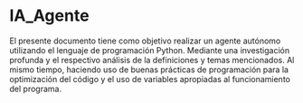 # IA_Agente
El presente documento tiene como objetivo realizar un agente autónomo utilizando el lenguaje de programación Python. Mediante una investigación profunda y el respectivo análisis de la definiciones y temas mencionados. Al mismo tiempo, haciendo uso de buenas prácticas de programación para la optimización del código y el uso de variables apropiadas al funcionamiento del programa.
